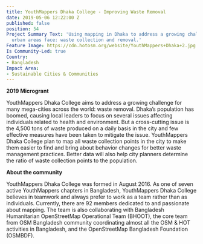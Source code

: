 ```yaml
---
title: YouthMappers Dhaka College - Improving Waste Removal
date: 2019-05-06 12:22:00 Z
published: false
position: 54
Project Summary Text: 'Using mapping in Dhaka to address a growing challenge many
  urban areas face: waste collection and removal.'
Feature Image: https://cdn.hotosm.org/website/YouthMappers+Dhaka+2.jpg
Is Community-Led: true
Country:
- Bangladesh
Impact Area:
- Sustainable Cities & Communities
---
```


**2019 Microgrant**  

YouthMappers Dhaka College aims to address a growing challenge for many mega-cities across the world: waste removal. Dhaka’s population has boomed, causing local leaders to focus on several issues affecting individuals related to health and environment. But a cross-cutting issue is the 4,500 tons of waste produced on a daily basis in the city and few effective measures have been taken to mitigate the issue. YouthMappers Dhaka College plan to map all waste collection points in the city to make them easier to find and bring about behavior changes for better waste management practices. Better data will also help city planners determine the ratio of waste collection points to the population.   

**About the community**  

YouthMappers Dhaka College was formed in August 2016. As one of seven active YouthMappers chapters in Bangladesh, YouthMappers Dhaka College believes in teamwork and always prefer to work as a team rather than as individuals. Currently, there are 92 members dedicated to and passionate about mapping. The team is also collaborating with Bangladesh Humanitarian OpenStreetMap Operational Team (BHOOT), the core team from OSM Bangladesh community coordinating almost all the OSM & HOT activities in Bangladesh, and the OpenStreetMap Bangladesh Foundation (OSMBDF). 